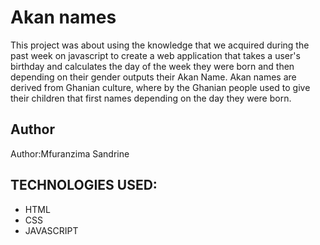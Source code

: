 # Akan names
This project was about using the knowledge that we acquired during the past week on javascript to create a web application that takes a user's birthday and calculates the day of the week they were born and then depending on their gender outputs their Akan Name. Akan names are derived from Ghanian culture, where by the Ghanian people used to give their children that first names depending on the day they were born.
## Author
Author:Mfuranzima Sandrine

## TECHNOLOGIES USED:
* HTML
* CSS 
* JAVASCRIPT

